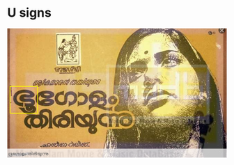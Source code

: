 # U signs

![1974 - &#xD2D;&#xD42; with wrong? uu sign?](../../.gitbook/assets/image%20%2859%29.png)

